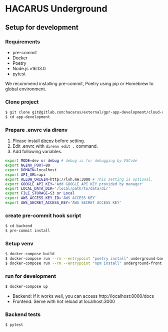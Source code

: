 # HACARUS Underground

## Setup for development

### Requirements

- pre-commit
- Docker
- Poetry
- Node.js v16.13.0
- pytest

We recommend installing pre-commit, Poetry using pip or Homebrew to global environment.

### Clone project
```bash
$ git clone git@gitlab.com:hacarus/external/gpr-app-development/cloud-app/app-development.git
$ cd app-development
```

### Prepare .envrc via direnv
1. Please install [direnv](https://github.com/direnv/direnv) before setting.
2. Edit .envrc with `direnv edit .` command.
3. Add following variables.
```bash
export MODE=dev or debug # debug is for debugging by VSCode
export NGINX_PORT=80
export DOMAIN=localhost
export API_URL=api
export ALLOW_ORIGIN=http://lvh.me:3000 # This setting is optional.
export GOOGLE_API_KEY='Add GOOGLE API KEY provided by manager'
export LOCAL_DATA_DIR='/local/path/to/data/dir'
export FILE_STORAGE=S3 or Local
export AWS_ACCESS_KEY_ID='AWS ACCESS KEY'
export AWS_SECRET_ACCESS_KEY='AWS SECRET ACCESS KEY'
```
### create pre-commit hook script
```bash
$ cd backend
$ pre-commit install
```

### Setup venv
```bash
$ docker-compose build
$ docker-compose run --rm --entrypoint "poetry install" underground-back
$ docker-compose run --rm --entrypoint "npm install" underground-front
```

### run for development
```bash
$ docker-compose up
```

- Backend: If it works well, you can access http://localhost:8000/docs
- Frontend: Serve with hot reload at localhost:3000

### Backend tests
```bash
$ pytest
```
